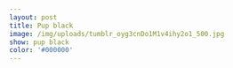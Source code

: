 ```yaml
---
layout: post
title: Pup black
image: /img/uploads/tumblr_oyg3cnDo1M1v4ihy2o1_500.jpg
show: pup black
color: '#000000'
---
```


